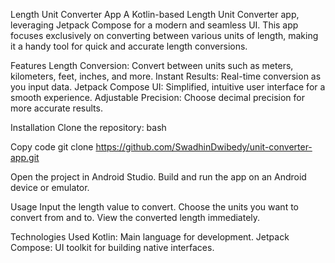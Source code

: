Length Unit Converter App
A Kotlin-based Length Unit Converter app, leveraging Jetpack Compose for a modern and seamless UI.
This app focuses exclusively on converting between various units of length, making it a handy tool for quick and accurate length conversions.

Features
Length Conversion: Convert between units such as meters, kilometers, feet, inches, and more.
Instant Results: Real-time conversion as you input data.
Jetpack Compose UI: Simplified, intuitive user interface for a smooth experience.
Adjustable Precision: Choose decimal precision for more accurate results.

Installation
Clone the repository:
bash

Copy code
git clone https://github.com/SwadhinDwibedy/unit-converter-app.git

Open the project in Android Studio.
Build and run the app on an Android device or emulator.

Usage
Input the length value to convert.
Choose the units you want to convert from and to.
View the converted length immediately.

Technologies Used
Kotlin: Main language for development.
Jetpack Compose: UI toolkit for building native interfaces.
